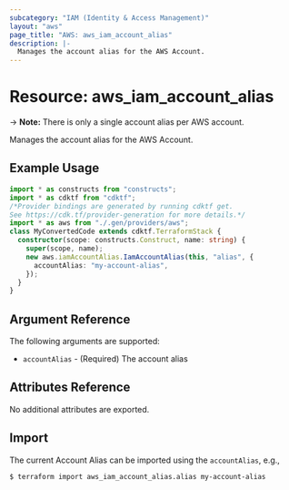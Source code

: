 ```yaml
---
subcategory: "IAM (Identity & Access Management)"
layout: "aws"
page_title: "AWS: aws_iam_account_alias"
description: |-
  Manages the account alias for the AWS Account.
---
```


# Resource: aws_iam_account_alias

-> **Note:** There is only a single account alias per AWS account.

Manages the account alias for the AWS Account.

## Example Usage

```typescript
import * as constructs from "constructs";
import * as cdktf from "cdktf";
/*Provider bindings are generated by running cdktf get.
See https://cdk.tf/provider-generation for more details.*/
import * as aws from "./.gen/providers/aws";
class MyConvertedCode extends cdktf.TerraformStack {
  constructor(scope: constructs.Construct, name: string) {
    super(scope, name);
    new aws.iamAccountAlias.IamAccountAlias(this, "alias", {
      accountAlias: "my-account-alias",
    });
  }
}

```

## Argument Reference

The following arguments are supported:

* `accountAlias` - (Required) The account alias

## Attributes Reference

No additional attributes are exported.

## Import

The current Account Alias can be imported using the `accountAlias`, e.g.,

```
$ terraform import aws_iam_account_alias.alias my-account-alias
```

<!-- cache-key: cdktf-0.17.0-pre.15 input-a2f1062a4cba129d0a7797882e6a155d8b1fbe0b5ccc4eb8ca9bc6ec2448dc75 -->